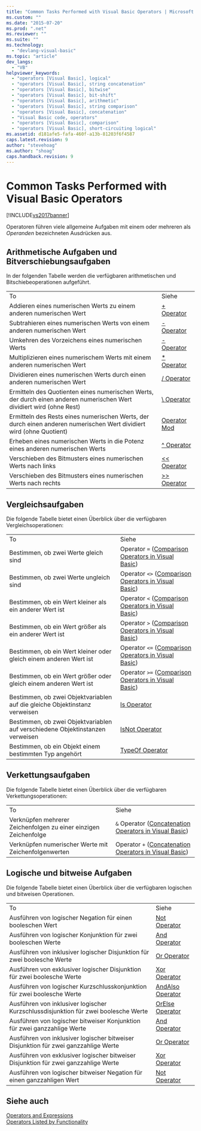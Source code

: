 ```yaml
---
title: "Common Tasks Performed with Visual Basic Operators | Microsoft Docs"
ms.custom: ""
ms.date: "2015-07-20"
ms.prod: ".net"
ms.reviewer: ""
ms.suite: ""
ms.technology: 
  - "devlang-visual-basic"
ms.topic: "article"
dev_langs: 
  - "VB"
helpviewer_keywords: 
  - "operators [Visual Basic], logical"
  - "operators [Visual Basic], string concatenation"
  - "operators [Visual Basic], bitwise"
  - "operators [Visual Basic], bit-shift"
  - "operators [Visual Basic], arithmetic"
  - "operators [Visual Basic], string comparison"
  - "operators [Visual Basic], concatenation"
  - "Visual Basic code, operators"
  - "operators [Visual Basic], comparison"
  - "operators [Visual Basic], short-circuiting logical"
ms.assetid: d181afe5-fafa-460f-a13b-81203f6f4587
caps.latest.revision: 9
author: "stevehoag"
ms.author: "shoag"
caps.handback.revision: 9
---
```

# Common Tasks Performed with Visual Basic Operators
[!INCLUDE[vs2017banner](~/includes/vs2017banner.md)]

Operatoren führen viele allgemeine Aufgaben mit einem oder mehreren als *Operanden* bezeichneten Ausdrücken aus.  
  
## Arithmetische Aufgaben und Bitverschiebungsaufgaben  
 In der folgenden Tabelle werden die verfügbaren arithmetischen und Bitschiebeoperationen aufgeführt.  
  
|||  
|-|-|  
|To|Siehe|  
|Addieren eines numerischen Werts zu einem anderen numerischen Wert|[\+ Operator](../../../../visual-basic/language-reference/operators/addition-operator.md)|  
|Subtrahieren eines numerischen Werts von einem anderen numerischen Wert|[\- Operator](../../../../visual-basic/language-reference/operators/subtraction-operator.md)|  
|Umkehren des Vorzeichens eines numerischen Werts|[\- Operator](../../../../visual-basic/language-reference/operators/subtraction-operator.md)|  
|Multiplizieren eines numerischem Werts mit einem anderen numerischen Wert|[\* Operator](../../../../visual-basic/language-reference/operators/multiplication-operator.md)|  
|Dividieren eines numerischen Werts durch einen anderen numerischen Wert|[\/ Operator](../../../../visual-basic/language-reference/operators/floating-point-division-operator.md)|  
|Ermitteln des Quotienten eines numerischen Werts, der durch einen anderen numerischen Wert dividiert wird \(ohne Rest\)|[\\ Operator](../../../../visual-basic/language-reference/operators/integer-division-operator.md)|  
|Ermitteln des Rests eines numerischen Werts, der durch einen anderen numerischen Wert dividiert wird \(ohne Quotient\)|[Operator Mod](../../../../visual-basic/language-reference/operators/mod-operator.md)|  
|Erheben eines numerischen Werts in die Potenz eines anderen numerischen Werts|[^ Operator](../../../../visual-basic/language-reference/operators/exponentiation-operator.md)|  
|Verschieben des Bitmusters eines numerischen Werts nach links|[\<\< Operator](../../../../visual-basic/language-reference/operators/left-shift-operator.md)|  
|Verschieben des Bitmusters eines numerischen Werts nach rechts|[\>\> Operator](../../../../visual-basic/language-reference/operators/right-shift-operator.md)|  
  
## Vergleichsaufgaben  
 Die folgende Tabelle bietet einen Überblick über die verfügbaren Vergleichsoperationen:  
  
|||  
|-|-|  
|To|Siehe|  
|Bestimmen, ob zwei Werte gleich sind|Operator `=` \([Comparison Operators in Visual Basic](../../../../visual-basic/programming-guide/language-features/operators-and-expressions/comparison-operators.md)\)|  
|Bestimmen, ob zwei Werte ungleich sind|Operator `<>` \([Comparison Operators in Visual Basic](../../../../visual-basic/programming-guide/language-features/operators-and-expressions/comparison-operators.md)\)|  
|Bestimmen, ob ein Wert kleiner als ein anderer Wert ist|Operator `<` \([Comparison Operators in Visual Basic](../../../../visual-basic/programming-guide/language-features/operators-and-expressions/comparison-operators.md)\)|  
|Bestimmen, ob ein Wert größer als ein anderer Wert ist|Operator `>` \([Comparison Operators in Visual Basic](../../../../visual-basic/programming-guide/language-features/operators-and-expressions/comparison-operators.md)\)|  
|Bestimmen, ob ein Wert kleiner oder gleich einem anderen Wert ist|Operator `<=` \([Comparison Operators in Visual Basic](../../../../visual-basic/programming-guide/language-features/operators-and-expressions/comparison-operators.md)\)|  
|Bestimmen, ob ein Wert größer oder gleich einem anderen Wert ist|Operator `>=` \([Comparison Operators in Visual Basic](../../../../visual-basic/programming-guide/language-features/operators-and-expressions/comparison-operators.md)\)|  
|Bestimmen, ob zwei Objektvariablen auf die gleiche Objektinstanz verweisen|[Is Operator](../../../../visual-basic/language-reference/operators/is-operator.md)|  
|Bestimmen, ob zwei Objektvariablen auf verschiedene Objektinstanzen verweisen|[IsNot Operator](../../../../visual-basic/language-reference/operators/isnot-operator.md)|  
|Bestimmen, ob ein Objekt einem bestimmten Typ angehört|[TypeOf Operator](../../../../visual-basic/language-reference/operators/typeof-operator.md)|  
  
## Verkettungsaufgaben  
 Die folgende Tabelle bietet einen Überblick über die verfügbaren Verkettungsoperationen:  
  
|||  
|-|-|  
|To|Siehe|  
|Verknüpfen mehrerer Zeichenfolgen zu einer einzigen Zeichenfolge|`&` Operator \([Concatenation Operators in Visual Basic](../../../../visual-basic/programming-guide/language-features/operators-and-expressions/concatenation-operators.md)\)|  
|Verknüpfen numerischer Werte mit Zeichenfolgenwerten|Operator `+` \([Concatenation Operators in Visual Basic](../../../../visual-basic/programming-guide/language-features/operators-and-expressions/concatenation-operators.md)\)|  
  
## Logische und bitweise Aufgaben  
 Die folgende Tabelle bietet einen Überblick über die verfügbaren logischen und bitweisen Operationen.  
  
|||  
|-|-|  
|To|Siehe|  
|Ausführen von logischer Negation für einen booleschen Wert|[Not Operator](../../../../visual-basic/language-reference/operators/not-operator.md)|  
|Ausführen von logischer Konjunktion für zwei booleschen Werte|[And Operator](../../../../visual-basic/language-reference/operators/and-operator.md)|  
|Ausführen von inklusiver logischer Disjunktion für zwei boolesche Werte|[Or Operator](../../../../visual-basic/language-reference/operators/or-operator.md)|  
|Ausführen von exklusiver logischer Disjunktion für zwei boolesche Werte|[Xor Operator](../../../../visual-basic/language-reference/operators/xor-operator.md)|  
|Ausführen von logischer Kurzschlusskonjunktion für zwei boolesche Werte|[AndAlso Operator](../../../../visual-basic/language-reference/operators/andalso-operator.md)|  
|Ausführen von inklusiver logischer Kurzschlussdisjunktion für zwei boolesche Werte|[OrElse Operator](../../../../visual-basic/language-reference/operators/orelse-operator.md)|  
|Ausführen von logischer bitweiser Konjunktion für zwei ganzzahlige Werte|[And Operator](../../../../visual-basic/language-reference/operators/and-operator.md)|  
|Ausführen von inklusiver logischer bitweiser Disjunktion für zwei ganzzahlige Werte|[Or Operator](../../../../visual-basic/language-reference/operators/or-operator.md)|  
|Ausführen von exklusiver logischer bitweiser Disjunktion für zwei ganzzahlige Werte|[Xor Operator](../../../../visual-basic/language-reference/operators/xor-operator.md)|  
|Ausführen von logischer bitweiser Negation für einen ganzzahligen Wert|[Not Operator](../../../../visual-basic/language-reference/operators/not-operator.md)|  
  
## Siehe auch  
 [Operators and Expressions](../../../../visual-basic/programming-guide/language-features/operators-and-expressions/index.md)   
 [Operators Listed by Functionality](../../../../visual-basic/language-reference/operators/operators-listed-by-functionality.md)